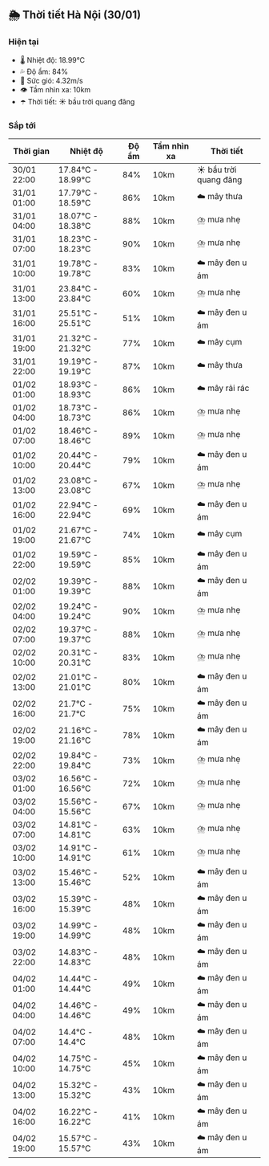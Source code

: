 ## 🌦️ Thời tiết Hà Nội (30/01)

### Hiện tại

- 🌡️ Nhiệt độ: 18.99℃
- 💦 Độ ẩm: 84%
- 💨 Sức gió: 4.32m/s
- 👁️ Tầm nhìn xa: 10km
- ☂️ Thời tiết: ☀️ bầu trời quang đãng

### Sắp tới

| Thời gian | Nhiệt độ | Độ ẩm | Tầm nhìn xa | Thời tiết |
| --- | --- | --- | --- | --- |
| 30/01 22:00 | 17.84℃ - 18.99℃ | 84% | 10km | ☀️ bầu trời quang đãng |
| 31/01 01:00 | 17.79℃ - 18.59℃ | 86% | 10km | ☁️ mây thưa |
| 31/01 04:00 | 18.07℃ - 18.38℃ | 88% | 10km | ⛈️ mưa nhẹ |
| 31/01 07:00 | 18.23℃ - 18.23℃ | 90% | 10km | ⛈️ mưa nhẹ |
| 31/01 10:00 | 19.78℃ - 19.78℃ | 83% | 10km | ☁️ mây đen u ám |
| 31/01 13:00 | 23.84℃ - 23.84℃ | 60% | 10km | ⛈️ mưa nhẹ |
| 31/01 16:00 | 25.51℃ - 25.51℃ | 51% | 10km | ☁️ mây đen u ám |
| 31/01 19:00 | 21.32℃ - 21.32℃ | 77% | 10km | ☁️ mây cụm |
| 31/01 22:00 | 19.19℃ - 19.19℃ | 87% | 10km | ☁️ mây thưa |
| 01/02 01:00 | 18.93℃ - 18.93℃ | 86% | 10km | ☁️ mây rải rác |
| 01/02 04:00 | 18.73℃ - 18.73℃ | 86% | 10km | ⛈️ mưa nhẹ |
| 01/02 07:00 | 18.46℃ - 18.46℃ | 89% | 10km | ⛈️ mưa nhẹ |
| 01/02 10:00 | 20.44℃ - 20.44℃ | 79% | 10km | ☁️ mây đen u ám |
| 01/02 13:00 | 23.08℃ - 23.08℃ | 67% | 10km | ⛈️ mưa nhẹ |
| 01/02 16:00 | 22.94℃ - 22.94℃ | 69% | 10km | ☁️ mây đen u ám |
| 01/02 19:00 | 21.67℃ - 21.67℃ | 74% | 10km | ☁️ mây cụm |
| 01/02 22:00 | 19.59℃ - 19.59℃ | 85% | 10km | ☁️ mây đen u ám |
| 02/02 01:00 | 19.39℃ - 19.39℃ | 88% | 10km | ☁️ mây đen u ám |
| 02/02 04:00 | 19.24℃ - 19.24℃ | 90% | 10km | ⛈️ mưa nhẹ |
| 02/02 07:00 | 19.37℃ - 19.37℃ | 88% | 10km | ⛈️ mưa nhẹ |
| 02/02 10:00 | 20.31℃ - 20.31℃ | 83% | 10km | ⛈️ mưa nhẹ |
| 02/02 13:00 | 21.01℃ - 21.01℃ | 80% | 10km | ☁️ mây đen u ám |
| 02/02 16:00 | 21.7℃ - 21.7℃ | 75% | 10km | ☁️ mây đen u ám |
| 02/02 19:00 | 21.16℃ - 21.16℃ | 78% | 10km | ☁️ mây đen u ám |
| 02/02 22:00 | 19.84℃ - 19.84℃ | 73% | 10km | ⛈️ mưa nhẹ |
| 03/02 01:00 | 16.56℃ - 16.56℃ | 72% | 10km | ⛈️ mưa nhẹ |
| 03/02 04:00 | 15.56℃ - 15.56℃ | 67% | 10km | ⛈️ mưa nhẹ |
| 03/02 07:00 | 14.81℃ - 14.81℃ | 63% | 10km | ⛈️ mưa nhẹ |
| 03/02 10:00 | 14.91℃ - 14.91℃ | 61% | 10km | ⛈️ mưa nhẹ |
| 03/02 13:00 | 15.46℃ - 15.46℃ | 52% | 10km | ☁️ mây đen u ám |
| 03/02 16:00 | 15.39℃ - 15.39℃ | 48% | 10km | ☁️ mây đen u ám |
| 03/02 19:00 | 14.99℃ - 14.99℃ | 48% | 10km | ☁️ mây đen u ám |
| 03/02 22:00 | 14.83℃ - 14.83℃ | 48% | 10km | ☁️ mây đen u ám |
| 04/02 01:00 | 14.44℃ - 14.44℃ | 49% | 10km | ☁️ mây đen u ám |
| 04/02 04:00 | 14.46℃ - 14.46℃ | 49% | 10km | ☁️ mây đen u ám |
| 04/02 07:00 | 14.4℃ - 14.4℃ | 48% | 10km | ☁️ mây đen u ám |
| 04/02 10:00 | 14.75℃ - 14.75℃ | 45% | 10km | ☁️ mây đen u ám |
| 04/02 13:00 | 15.32℃ - 15.32℃ | 43% | 10km | ☁️ mây đen u ám |
| 04/02 16:00 | 16.22℃ - 16.22℃ | 41% | 10km | ☁️ mây đen u ám |
| 04/02 19:00 | 15.57℃ - 15.57℃ | 43% | 10km | ☁️ mây đen u ám |
